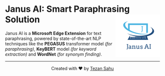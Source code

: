 # Janus AI: Smart Paraphrasing Solution <img src='extension/assets/icons/icon.png' align="right" height="139" />

Janus AI is a **Microsoft Edge Extension** for text paraphrasing, powered by state-of-the-art NLP techniques like the **PEGASUS** transformer model _(for paraphrasing)_, **KeyBERT** model _(for keyword extraction)_ and **WordNet** _(for synonym finding)_.

***

<p align="center">Created with ❤️ by <a href="https://www.linkedin.com/in/tezan-sahu/">Tezan Sahu</a></p>

